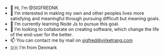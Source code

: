 - 👋 Hi, I’m @SIGFREDNK
- 👀 I’m interested in making my own and other peoples lives more satisfying and meaningful through pursuing difficult but meaning goals.
- 🌱 I’m currently learning Node Js to pursue this goal.
- 💞️ I’m looking to collaborate on creating software, which change the life of the end-user for the better.
- 📫 You can contact me by mail on sigfred@virketrang.com
- 🇩🇰 I’m from Denmark

<!---
SIGFREDNK/Sigfred Frey Nørgaard Knudsen is a ✨ special ✨ repository because its `README.md` (this file) appears on your GitHub profile.
You can click the Preview link to take a look at your changes.
--->
